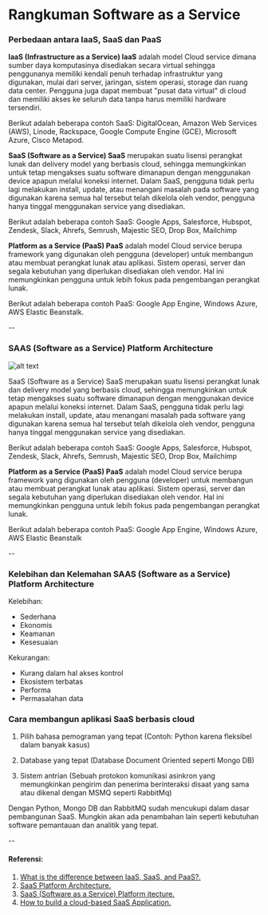 # Rangkuman Software as a Service

### Perbedaan antara IaaS, SaaS dan PaaS

**IaaS (Infrastructure as a Service) IaaS** adalah model Cloud service dimana sumber daya komputasinya disediakan secara virtual sehingga penggunanya memiliki kendali penuh terhadap infrastruktur yang digunakan, mulai dari server, jaringan, sistem operasi, storage dan ruang data center. Pengguna juga dapat membuat "pusat data virtual" di cloud dan memiliki akses ke seluruh data tanpa harus memiliki hardware tersendiri.

Berikut adalah beberapa contoh SaaS: DigitalOcean, Amazon Web Services (AWS), Linode, Rackspace, Google Compute Engine (GCE), Microsoft Azure, Cisco Metapod.

**SaaS (Software as a Service) SaaS** merupakan suatu lisensi perangkat lunak dan delivery model yang berbasis cloud, sehingga memungkinkan untuk tetap mengakses suatu software dimanapun dengan menggunakan device apapun melalui koneksi internet. Dalam SaaS, pengguna tidak perlu lagi melakukan install, update, atau menangani masalah pada software yang digunakan karena semua hal tersebut telah dikelola oleh vendor, pengguna hanya tinggal menggunakan service yang disediakan.

Berikut adalah beberapa contoh SaaS: Google Apps, Salesforce, Hubspot, Zendesk, Slack, Ahrefs, Semrush, Majestic SEO, Drop Box, Mailchimp

**Platform as a Service (PaaS) PaaS** adalah model Cloud service berupa framework yang digunakan oleh pengguna (developer) untuk membangun atau membuat perangkat lunak atau aplikasi. Sistem operasi, server dan segala kebutuhan yang diperlukan disediakan oleh vendor. Hal ini memungkinkan pengguna untuk lebih fokus pada pengembangan perangkat lunak.

Berikut adalah beberapa contoh PaaS: Google App Engine, Windows Azure, AWS Elastic Beanstalk.

--

### SAAS (Software as a Service) Platform Architecture

![alt text](https://github.com/dwi-sp/tekn-cloud-computing/tree/master/minggu-02/gambar)

SaaS (Software as a Service) SaaS merupakan suatu lisensi perangkat lunak dan delivery model yang berbasis cloud, sehingga memungkinkan untuk tetap mengakses suatu software dimanapun dengan menggunakan device apapun melalui koneksi internet. Dalam SaaS, pengguna tidak perlu lagi melakukan install, update, atau menangani masalah pada software yang digunakan karena semua hal tersebut telah dikelola oleh vendor, pengguna hanya tinggal menggunakan service yang disediakan.

Berikut adalah beberapa contoh SaaS: Google Apps, Salesforce, Hubspot, Zendesk, Slack, Ahrefs, Semrush, Majestic SEO, Drop Box, Mailchimp

**Platform as a Service (PaaS) PaaS** adalah model Cloud service berupa framework yang digunakan oleh pengguna (developer) untuk membangun atau membuat perangkat lunak atau aplikasi. Sistem operasi, server dan segala kebutuhan yang diperlukan disediakan oleh vendor. Hal ini memungkinkan pengguna untuk lebih fokus pada pengembangan perangkat lunak.

Berikut adalah beberapa contoh PaaS: Google App Engine, Windows Azure, AWS Elastic Beanstalk

--

### Kelebihan dan Kelemahan SAAS (Software as a Service) Platform Architecture

Kelebihan:

- Sederhana
- Ekonomis
- Keamanan
- Kesesuaian

Kekurangan:

- Kurang dalam hal akses kontrol
- Ekosistem terbatas
- Performa
- Permasalahan data

### Cara membangun aplikasi SaaS berbasis cloud

1. Pilih bahasa pemograman yang tepat (Contoh: Python karena fleksibel dalam banyak kasus)

2. Database yang tepat (Database Document Oriented seperti Mongo DB)

3. Sistem antrian (Sebuah protokon komunikasi asinkron yang memungkinkan pengirim dan penerima berinteraksi disaat yang sama atau dikenal dengan MSMQ seperti RabbitMq)

Dengan Python, Mongo DB dan RabbitMQ sudah mencukupi dalam dasar pembangunan SaaS. Mungkin akan ada penambahan lain seperti kebutuhan software pemantauan dan analitik yang tepat.

--

#### Referensi:

1. [What is the difference between IaaS, SaaS, and PaaS?.](https://www.quora.com/What-is-the-difference-between-IaaS-SaaS-and-Paas)
2. [SaaS Platform Architecture.](https://hackernoon.com/saas-software-as-a-service-platform-architecture-757a432270f5)
3. [SaaS (Software as a Service) Platform itecture.](https://www.devteam.space/blog/saas-software-as-a-service-platform-architecture/)
4. [How to build a cloud-based SaaS Application.](https://www.devteam.space/blog/saas-software-as-a-service-platform-architecture/)
